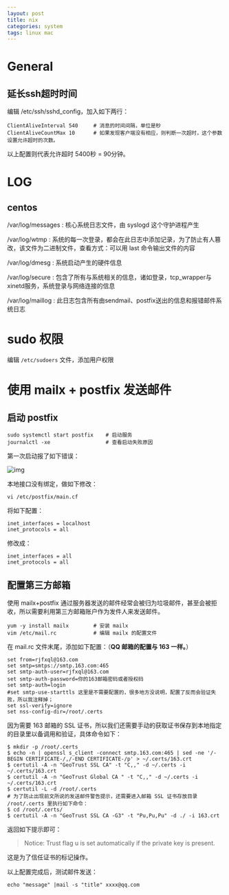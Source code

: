 ```yaml
---
layout: post
title: nix
categories: system
tags: linux mac
---
```

# General

## 延长ssh超时时间

编辑 /etc/ssh/sshd_config，加入如下两行：

```shell
ClientAliveInterval 540		# 消息的时间间隔，单位是秒
ClientAliveCountMax 10		# 如果发现客户端没有相应，则判断一次超时，这个参数设置允许超时的次数。
```

以上配置则代表允许超时 5400秒 = 90分钟。

# LOG

## centos

/var/log/messages : 核心系统日志文件，由 syslogd 这个守护进程产生

/var/log/wtmp : 系统的每一次登录，都会在此日志中添加记录，为了防止有人篡改，该文件为二进制文件，查看方式：可以用 last 命令输出文件的内容

/var/log/dmesg : 系统启动产生的硬件信息

/var/log/secure : 包含了所有与系统相关的信息，诸如登录，tcp_wrapper与xinetd服务，系统登录与网络连接的信息

/var/log/maillog : 此日志包含所有由sendmail、postfix送出的信息和报错邮件系统日志

# sudo 权限

编辑 `/etc/sudoers` 文件，添加用户权限

# 使用 mailx + postfix 发送邮件

## 启动 postfix

```shell
sudo systemctl start postfix	# 启动服务
journalctl -xe					# 查看启动失败原因
```

第一次启动报了如下错误：

![img](/Users/vincen/gitrepo/vincen.github.io/image/image2018120901.jpg)

本地接口没有绑定，做如下修改：

```shell
vi /etc/postfix/main.cf
```

将如下配置：

```properties
inet_interfaces = localhost
inet_protocols = all
```

修改成：

```properties
inet_interfaces = all
inet_protocols = all
```

## 配置第三方邮箱

使用 mailx+postfix 通过服务器发送的邮件经常会被归为垃圾邮件，甚至会被拒收，所以需要利用第三方邮箱账户作为发件人来发送邮件。

```shell
yum -y install mailx		# 安装 mailx
vim /etc/mail.rc			# 编辑 mailx 的配置文件
```

在 mail.rc 文件末尾，添加如下配置：（**QQ 邮箱的配置与 163 一样。**）

```properties
set from=rjfxql@163.com
set smtp=smtps://smtp.163.com:465
set smtp-auth-user=rjfxql@163.com
set smtp-auth-password=你的163邮箱密码或者授权码
set smtp-auth=login
#set smtp-use-starttls 这里是不需要配置的，很多地方没说明，配置了反而会验证失败，所以我注释掉；
set ssl-verify=ignore
set nss-config-dir=/root/.certs
```

因为需要 163 邮箱的 SSL 证书，所以我们还需要手动的获取证书保存到本地指定的目录里以备调用和验证，具体命令如下：

```shell
$ mkdir -p /root/.certs
$ echo -n | openssl s_client -connect smtp.163.com:465 | sed -ne '/-BEGIN CERTIFICATE-/,/-END CERTIFICATE-/p' > ~/.certs/163.crt
$ certutil -A -n "GeoTrust SSL CA" -t "C,," -d ~/.certs -i ~/.certs/163.crt
$ certutil -A -n "GeoTrust Global CA " -t "C,," -d ~/.certs -i ~/.certs/163.crt
$ certutil -L -d /root/.certs
# 为了防止出现前文所说的发送邮件警告提示，还需要进入邮箱 SSL 证书存放目录 /root/.certs 里执行如下命令：
$ cd /root/.certs/
$ certutil -A -n "GeoTrust SSL CA -G3" -t "Pu,Pu,Pu" -d ./ -i 163.crt
```

返回如下提示即可：

> Notice: Trust flag u is set automatically if the private key is present.

这是为了信任证书的标记操作。

以上配置完成后，测试邮件发送：

```shell
echo "message" |mail -s "title" xxxx@qq.com
```

